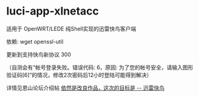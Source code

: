 # luci-app-xlnetacc
适用于 OpenWRT/LEDE 纯Shell实现的迅雷快鸟客户端


依赖: wget openssl-util

更新到支持快鸟新协议 300


（自测会有“帐号登录失败。错误代码: 6，原因: 为了您的帐号安全，请输入图形验证码[6]”的情况，修改2次密码后12小时登陆可能得到解决）


详情见恩山论坛介绍帖 [依然是改良作品，这次的目标是 -- 迅雷快鸟](http://www.right.com.cn/forum/thread-267641-1-1.html)
